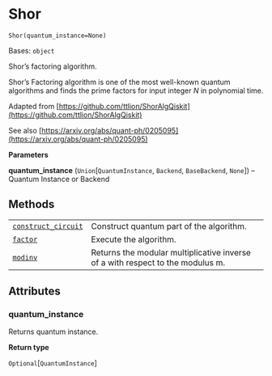 # Shor

<span id="undefined" />

`Shor(quantum_instance=None)`

Bases: `object`

Shor’s factoring algorithm.

Shor’s Factoring algorithm is one of the most well-known quantum algorithms and finds the prime factors for input integer $N$ in polynomial time.

Adapted from [https://github.com/ttlion/ShorAlgQiskit](https://github.com/ttlion/ShorAlgQiskit)

See also [https://arxiv.org/abs/quant-ph/0205095](https://arxiv.org/abs/quant-ph/0205095)

**Parameters**

**quantum\_instance** (`Union`\[`QuantumInstance`, `Backend`, `BaseBackend`, `None`]) – Quantum Instance or Backend

## Methods

|                                                                                                                                                     |                                                                                |
| --------------------------------------------------------------------------------------------------------------------------------------------------- | ------------------------------------------------------------------------------ |
| [`construct_circuit`](qiskit.algorithms.Shor.construct_circuit#qiskit.algorithms.Shor.construct_circuit "qiskit.algorithms.Shor.construct_circuit") | Construct quantum part of the algorithm.                                       |
| [`factor`](qiskit.algorithms.Shor.factor#qiskit.algorithms.Shor.factor "qiskit.algorithms.Shor.factor")                                             | Execute the algorithm.                                                         |
| [`modinv`](qiskit.algorithms.Shor.modinv#qiskit.algorithms.Shor.modinv "qiskit.algorithms.Shor.modinv")                                             | Returns the modular multiplicative inverse of a with respect to the modulus m. |

## Attributes

<span id="undefined" />

### quantum\_instance

Returns quantum instance.

**Return type**

`Optional`\[`QuantumInstance`]
